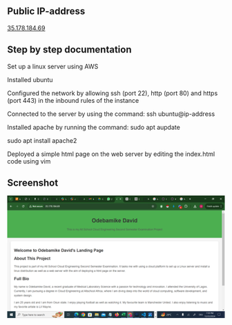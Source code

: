 ## Public IP-address

[35.178.184.69](http://35.178.184.69/)



## Step by step documentation

Set up a linux server using AWS

Installed ubuntu

Configured the network by allowing ssh (port 22), http (port 80) and https (port 443) in the inbound rules of the instance

Connected to the server by using the command: ssh ubuntu@ip-address

Installed  apache by running the command: sudo apt aupdate

sudo apt install apache2

Deployed a simple html page on the web server by editing the index.html code using vim

## Screenshot

![Odebamike's Page Screenshot](screenshot.png)

